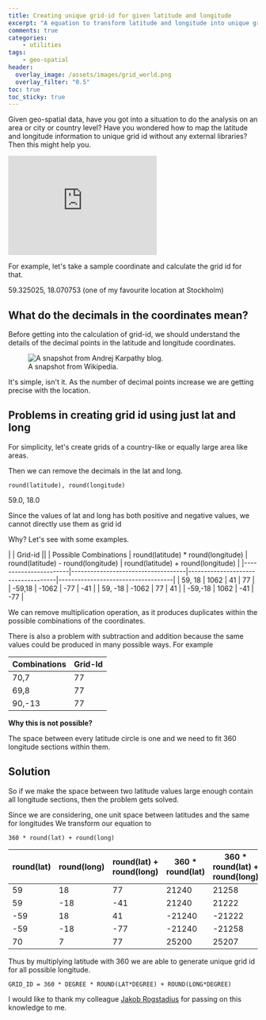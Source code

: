 ```yaml
---
title: Creating unique grid-id for given latitude and longitude
excerpt: "A equation to transform latitude and longitude into unique grid-id without using any external libraries."
comments: true
categories:
    - utilities
tags:
    - geo-spatial
header:
  overlay_image: /assets/images/grid_world.png
  overlay_filter: "0.5"
toc: true
toc_sticky: true
---
```


Given geo-spatial data, have you got into a  situation to do the analysis
on an area or city or country level? Have you wondered how to map the latitude and 
longitude information to unique grid id without any external libraries?
Then this might help you.

<div class="mapouter align-right">
    <div class="gmap_canvas">
        <iframe width="300" height="200" id="gmap_canvas" src="https://maps.google.com/maps?q=59.325025,%2018.070753&t=&z=15&ie=UTF8&iwloc=&output=embed" frameborder="0" scrolling="no" marginheight="0" marginwidth="0"></iframe>
    </div>
    <style>
        .mapouter{position:relative;text-align:right;height:200px;width:300px;}
        .gmap_canvas {overflow:hidden;background:none!important;height:200px;width:300px;}
    </style>
</div> 

For example, let's take a sample coordinate and calculate the grid id for that.

59.325025, 18.070753 (one of my favourite location at Stockholm)





## What do the decimals in the coordinates mean?

Before getting into the calculation of grid-id, we should understand the details of the decimal points in the latitude and 
longitude coordinates.

<figure class="align-center">
  <img src="{{ site.url }}{{ site.baseurl }}/assets/images/decimal_degrees_latlong.png" alt="A snapshot from Andrej Karpathy blog.">
  <figcaption>A snapshot from Wikipedia.</figcaption>
</figure> 

It's simple, isn't it. As the number of decimal points increase we are getting precise with the location.



## Problems in creating grid id using just lat and long

For simplicity, let's create grids of a country-like or equally large area like areas.

Then we can remove the decimals in the lat and long.
```
round(latitude), round(longitude)
```
59.0, 18.0

Since the values of lat and long has both positive and negative values, we cannot directly use them as grid id

Why? Let's see with some examples.

|                       |                                                   Grid-id                                                   ||
| Possible Combinations | round(latitude) * round(longitude) | round(latitude) - round(longitude) | round(latitude) + round(longitude) |
|-----------------------|------------------------------------|------------------------------------|------------------------------------|
| 59, 18                | 1062                               | 41                                 | 77                                 |
| -59,18                | -1062                              | -77                                | -41                                |
| 59, -18               | -1062                              | 77                                 | 41                                 |
| -59,-18               | 1062                               | -41                                | -77                                |


We can remove multiplication operation, as it produces duplicates within the possible combinations of the coordinates. 

There is also a problem with subtraction and addition because the same values could be produced in many possible ways. For example

| Combinations | Grid-Id |
|--------------|---------|
| 70,7         | 77      |
| 69,8         | 77      |
| 90,-13       | 77      |

**Why this is not possible?**

The space between every latitude circle is one and we need to fit 360 longitude sections within them. 

## Solution

So if we make the space between two latitude values large enough contain all longitude sections, then the problem gets solved.

Since we are considering, one unit space between latitudes and the same for longitudes
We transform our equation to
```
360 * round(lat) + round(long)
```

| round(lat) | round(long) | round(lat) + round(long) | 360 * round(lat)  | 360 * round(lat) + round(long) |
|------------|-------------|--------------------------|-------------------|--------------------------------|
| 59         | 18          | 77                       | 21240             | 21258                          |
| 59         | -18         | -41                      | 21240             | 21222                          |
| -59        | 18          | 41                       | -21240            | -21222                         |
| -59        | -18         | -77                      | -21240            | -21258                         |
| 70         | 7           | 77                       | 25200             | 25207                          |


Thus by multiplying latitude with 360 we are able to generate unique grid id for all possible longitude.

```
GRID_ID = 360 * DEGREE * ROUND(LAT*DEGREE) + ROUND(LONG*DEGREE)
```

I would like to thank my colleague [Jakob Rogstadius](https://se.linkedin.com/in/jakobrogstadius) for passing
on this knowledge to me. 